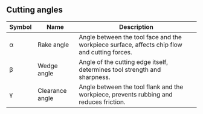 <script setup>
import CuttingAnglesComponent from './components/CuttingAngles.vue'
</script>

## Cutting angles
<CuttingAnglesComponent />

| Symbol | Name           | Description                                  |
|--------|----------------|----------------------------------------------|
| α      | Rake angle     | Angle between the tool face and the workpiece surface, affects chip flow and cutting forces. |
| β      | Wedge angle    | Angle of the cutting edge itself, determines tool strength and sharpness. |
| γ      | Clearance angle| Angle between the tool flank and the workpiece, prevents rubbing and reduces friction. |